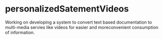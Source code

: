 # personalizedSatementVideos
Working on developing a system to convert text based documentation to multi-media servies like videos for easier and moreconvenient consumption of information.
